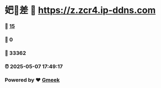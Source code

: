 # 妑🔭差 :link: https://z.zcr4.ip-ddns.com 
### :page_facing_up: [15](https://z.zcr4.ip-ddns.com/tag.html) 
### :speech_balloon: 0 
### :hibiscus: 33362 
### :alarm_clock: 2025-05-07 17:49:17 
### Powered by :heart: [Gmeek](https://github.com/Meekdai/Gmeek)
